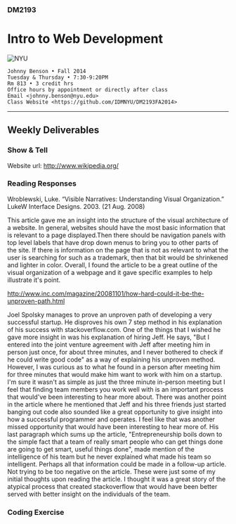 ### DM2193

# Intro to Web Development

![NYU](http://j-hnnybens-n.com/capture/imami.png)

    Johnny Benson • Fall 2014
    Tuesday & Thursday • 7:30-9:20PM
    Rm 813 • 3 credit hrs
    Office hours by appointment or directly after class
    Email <johnny.benson@nyu.edu>
    Class Website <https://github.com/IDMNYU/DM2193FA2014>

---

## Weekly Deliverables

### Show & Tell
Website url: http://www.wikipedia.org/


### Reading Responses
Wroblewski, Luke. “Visible Narratives: Understanding Visual Organization.” LukeW Interface Designs. 2003. (21 Aug. 2008)

This article gave me an insight into the structure of the visual architecture of a website. In general, websites should have the most basic information that is relevant to a page displayed.Then there should be navigation panels with top level labels that have drop down menus to bring you to other parts of the site. If there is information on the page that is not as relevant to what the user is searching for such as a trademark, then that bit would be shrinkened and lighter in color. Overall, I found the article to be a great outline of the visual organization of a webpage and it gave specific examples to help illustrate it's point.

http://www.inc.com/magazine/20081101/how-hard-could-it-be-the-unproven-path.html

Joel Spolsky manages to prove an unproven path of developing a very successful startup. He disproves his own 7 step method in his explanation of his success with stackoverflow.com. One of the things that I wished he gave more insight in was his explanation of hiring Jeff. He says, "But I entered into the joint venture agreement with Jeff after meeting him in person just once, for about three minutes, and I never bothered to check if he could write good code" as a way of explaining his unproven method. However, I was curious as to what he found in a person after meeting him for three minutes that would make him want to work with him on a startup. I'm sure it wasn't as simple as just the three minute in-person meeting but I feel that finding team members you work well with is an important process that would've been interesting to hear more about. There was another point in the article where he mentioned that Jeff and his three friends just started banging out code also sounded like a great opportunity to give insight into how a successful programmer and operates. I feel like that was another missed opportunity that would have been interesting to hear more of. His last paragraph which sums up the article, "Entrepreneurship boils down to the simple fact that a team of really smart people who can get things done are going to get smart, useful things done", made mention of the intelligence of his team but he never explained what made his team so intelligent. Perhaps all that information could be made in a follow-up article. Not trying to be too negative on the article. These were just some of my initial thoughts upon reading the article. I thought it was a great story of the atypical process that created stackoverflow that would have been better served with better insight on the individuals of the team.

### Coding Exercise
